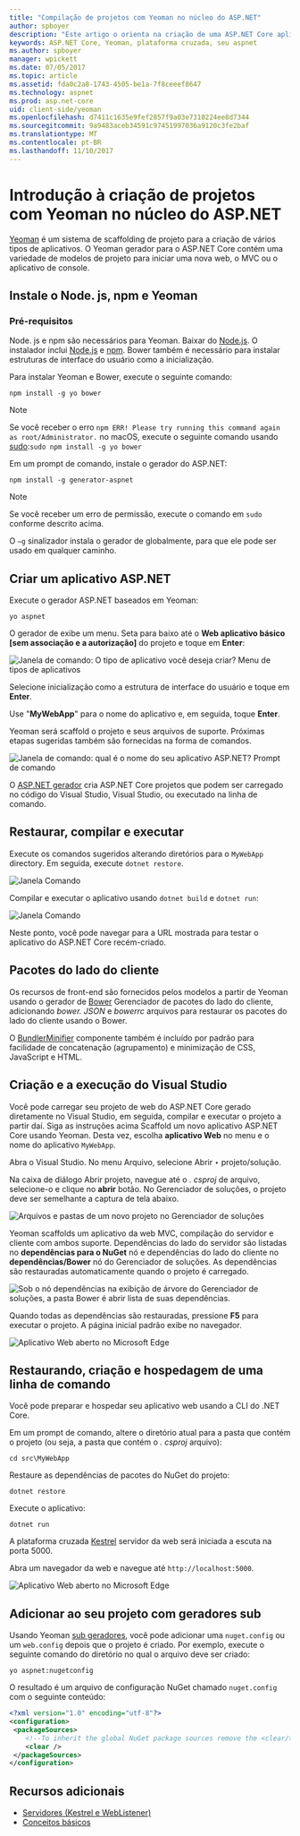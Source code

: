 ```yaml
---
title: "Compilação de projetos com Yeoman no núcleo do ASP.NET"
author: spboyer
description: "Este artigo o orienta na criação de uma ASP.NET Core aplicativo web usando o Yeoman gerador de macOS."
keywords: ASP.NET Core, Yeoman, plataforma cruzada, seu aspnet
ms.author: spboyer
manager: wpickett
ms.date: 07/05/2017
ms.topic: article
ms.assetid: fda0c2a8-1743-4505-be1a-7f8ceeef8647
ms.technology: aspnet
ms.prod: asp.net-core
uid: client-side/yeoman
ms.openlocfilehash: d7411c1635e9fef2857f9a03e7310224ee8d7344
ms.sourcegitcommit: 9a9483aceb34591c97451997036a9120c3fe2baf
ms.translationtype: MT
ms.contentlocale: pt-BR
ms.lasthandoff: 11/10/2017
---
```

# <a name="introduction-to-building-projects-with-yeoman-in-aspnet-core"></a>Introdução à criação de projetos com Yeoman no núcleo do ASP.NET

[Yeoman](http://yeoman.io/) é um sistema de scaffolding de projeto para a criação de vários tipos de aplicativos. O Yeoman gerador para o ASP.NET Core contém uma variedade de modelos de projeto para iniciar uma nova web, o MVC ou o aplicativo de console.

## <a name="install-nodejs-npm-and-yeoman"></a>Instale o Node. js, npm e Yeoman

### <a name="prerequisites"></a>Pré-requisitos

Node. js e npm são necessários para Yeoman. Baixar do [Node.js](https://nodejs.org/). O instalador inclui [Node.js](https://nodejs.org/) e [npm](https://www.npmjs.com/). Bower também é necessário para instalar estruturas de interface do usuário como a inicialização.

Para instalar Yeoman e Bower, execute o seguinte comando:

```console
npm install -g yo bower
```

>[!Note]
>Se você receber o erro `npm ERR! Please try running this command again as root/Administrator.` no macOS, execute o seguinte comando usando [sudo](https://developer.apple.com/library/mac/documentation/Darwin/Reference/ManPages/man8/sudo.8.html):`sudo npm install -g yo bower`

Em um prompt de comando, instale o gerador do ASP.NET:

```console
npm install -g generator-aspnet
```

> [!NOTE]
> Se você receber um erro de permissão, execute o comando em `sudo` conforme descrito acima.

O `–g` sinalizador instala o gerador de globalmente, para que ele pode ser usado em qualquer caminho.

## <a name="create-an-aspnet-app"></a>Criar um aplicativo ASP.NET

Execute o gerador ASP.NET baseados em Yeoman:

```console
yo aspnet
```

O gerador de exibe um menu. Seta para baixo até o **Web aplicativo básico [sem associação e a autorização]** do projeto e toque em **Enter**:

![Janela de comando: O tipo de aplicativo você deseja criar? Menu de tipos de aplicativos](yeoman/_static/yeoman-yo-aspnet.png)

Selecione inicialização como a estrutura de interface do usuário e toque em **Enter**.

Use "**MyWebApp**" para o nome do aplicativo e, em seguida, toque **Enter**.

Yeoman será scaffold o projeto e seus arquivos de suporte. Próximas etapas sugeridas também são fornecidas na forma de comandos.

![Janela de comando: qual é o nome do seu aplicativo ASP.NET? Prompt de comando](yeoman/_static/yeoman-yo-aspnet-created.png)

O [ASP.NET gerador](https://www.npmjs.com/package/generator-aspnet) cria ASP.NET Core projetos que podem ser carregado no código do Visual Studio, Visual Studio, ou executado na linha de comando.

## <a name="restore-build-and-run"></a>Restaurar, compilar e executar

Execute os comandos sugeridos alterando diretórios para o `MyWebApp` directory. Em seguida, execute `dotnet restore`.

![Janela Comando](yeoman/_static/dotnet-restore.png)

Compilar e executar o aplicativo usando `dotnet build` e `dotnet run`:

![Janela Comando](yeoman/_static/dotnet-build-run.png)

Neste ponto, você pode navegar para a URL mostrada para testar o aplicativo do ASP.NET Core recém-criado.

## <a name="client-side-packages"></a>Pacotes do lado do cliente

Os recursos de front-end são fornecidos pelos modelos a partir de Yeoman usando o gerador de [Bower](xref:client-side/bower) Gerenciador de pacotes do lado do cliente, adicionando *bower. JSON* e *bowerrc* arquivos para restaurar os pacotes do lado do cliente usando o Bower.

O [BundlerMinifier](xref:client-side/bundling-and-minification) componente também é incluído por padrão para facilidade de concatenação (agrupamento) e minimização de CSS, JavaScript e HTML.

## <a name="building-and-running-from-visual-studio"></a>Criação e a execução do Visual Studio

Você pode carregar seu projeto de web do ASP.NET Core gerado diretamente no Visual Studio, em seguida, compilar e executar o projeto a partir daí. Siga as instruções acima Scaffold um novo aplicativo ASP.NET Core usando Yeoman. Desta vez, escolha **aplicativo Web** no menu e o nome do aplicativo `MyWebApp`.

Abra o Visual Studio. No menu Arquivo, selecione Abrir ‣ projeto/solução.

Na caixa de diálogo Abrir projeto, navegue até o *. csproj* de arquivo, selecione-o e clique no **abrir** botão. No Gerenciador de soluções, o projeto deve ser semelhante a captura de tela abaixo.

![Arquivos e pastas de um novo projeto no Gerenciador de soluções](yeoman/_static/yeoman-solution.png)

Yeoman scaffolds um aplicativo da web MVC, compilação do servidor e cliente com ambos suporte. Dependências do lado do servidor são listadas no **dependências para o NuGet** nó e dependências do lado do cliente no **dependências/Bower** nó do Gerenciador de soluções. As dependências são restauradas automaticamente quando o projeto é carregado.

![Sob o nó dependências na exibição de árvore do Gerenciador de soluções, a pasta Bower é abrir lista de suas dependências.](yeoman/_static/yeoman-loading-dependencies.png)

Quando todas as dependências são restauradas, pressione **F5** para executar o projeto. A página inicial padrão exibe no navegador.

![Aplicativo Web aberto no Microsoft Edge](yeoman/_static/yeoman-home-page.png)

## <a name="restoring-building-and-hosting-from-a-command-line"></a>Restaurando, criação e hospedagem de uma linha de comando

Você pode preparar e hospedar seu aplicativo web usando a CLI do .NET Core.

Em um prompt de comando, altere o diretório atual para a pasta que contém o projeto (ou seja, a pasta que contém o *. csproj* arquivo):

```console
cd src\MyWebApp
```

Restaure as dependências de pacotes do NuGet do projeto:

```console
dotnet restore
```

Execute o aplicativo:

```console
dotnet run
```

A plataforma cruzada [Kestrel](xref:fundamentals/servers/kestrel) servidor da web será iniciada a escuta na porta 5000.

Abra um navegador da web e navegue até `http://localhost:5000`.

![Aplicativo Web aberto no Microsoft Edge](yeoman/_static/yeoman-home-page_5000.png)

## <a name="adding-to-your-project-with-sub-generators"></a>Adicionar ao seu projeto com geradores sub

Usando Yeoman [sub geradores](https://github.com/omnisharp/generator-aspnet), você pode adicionar uma `nuget.config` ou um `web.config` depois que o projeto é criado. Por exemplo, execute o seguinte comando do diretório no qual o arquivo deve ser criado:

```console
yo aspnet:nugetconfig
```

O resultado é um arquivo de configuração NuGet chamado `nuget.config` com o seguinte conteúdo:

```xml
<?xml version="1.0" encoding="utf-8"?>
<configuration>
 <packageSources>
    <!--To inherit the global NuGet package sources remove the <clear/> line below -->
    <clear />
 </packageSources>
</configuration>
```

## <a name="additional-resources"></a>Recursos adicionais

* [Servidores (Kestrel e WebListener)](xref:fundamentals/servers/index)
* [Conceitos básicos](xref:fundamentals/index)
